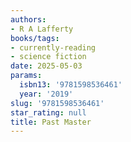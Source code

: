 ```yaml
---
authors:
- R A Lafferty
books/tags:
- currently-reading
- science fiction
date: 2025-05-03
params:
  isbn13: '9781598536461'
  year: '2019'
slug: '9781598536461'
star_rating: null
title: Past Master
---
```


<!--more-->